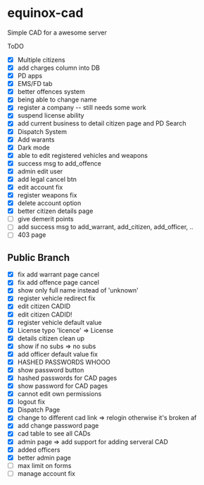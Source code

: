 # equinox-cad

Simple CAD for a awesome server

ToDO

- [x] Multiple citizens
- [x] add charges column into DB
- [x] PD apps
- [x] EMS/FD tab
- [x] better offences system
- [x] being able to change name
- [x] register a company -- still needs some work
- [x] suspend license ability
- [x] add current business to detail citizen page and PD Search
- [x] Dispatch System
- [x] Add warants
- [x] Dark mode
- [x] able to edit registered vehicles and weapons
- [x] success msg to add_offence
- [x] admin edit user
- [x] add legal cancel btn
- [x] edit account fix
- [x] register weapons fix
- [x] delete account option
- [x] better citizen details page
- [ ] give demerit points
- [ ] add success msg to add_warrant, add_citizen, add_officer, ..
- [ ] 403 page

## Public Branch

- [x] fix add warrant page cancel
- [x] fix add offence page cancel
- [x] show only full name instead of 'unknown'
- [x] register vehicle redirect fix
- [x] edit citizen CADID
- [x] edit citizen CADID!
- [x] register vehicle default value
- [x] License typo 'licence' => License
- [x] details citizen clean up
- [x] show if no subs => no subs
- [x] add officer default value fix
- [x] HASHED PASSWORDS WHOOO
- [x] show password button
- [x] hashed passwords for CAD pages
- [x] show password for CAD pages
- [x] cannot edit own permissions
- [x] logout fix
- [x] Dispatch Page
- [x] change to different cad link => relogin otherwise it's broken af
- [x] add change password page
- [x] cad table to see all CADs
- [x] admin page => add support for adding serveral CAD
- [x] added officers
- [x] better admin page
- [ ] max limit on forms
- [ ] manage account fix
